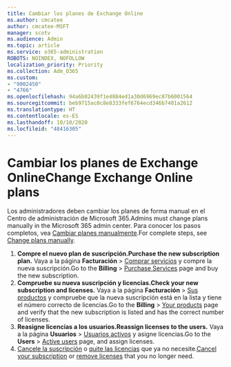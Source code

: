 ```yaml
---
title: Cambiar los planes de Exchange Online
ms.author: cmcatee
author: cmcatee-MSFT
manager: scotv
ms.audience: Admin
ms.topic: article
ms.service: o365-administration
ROBOTS: NOINDEX, NOFOLLOW
localization_priority: Priority
ms.collection: Adm_O365
ms.custom:
- "9002450"
- "4766"
ms.openlocfilehash: 94a6b02439f1e4884ed1a30d6969ec87b6001564
ms.sourcegitcommit: beb9715ac0c8e8333fef6764ecd346b7401a2612
ms.translationtype: HT
ms.contentlocale: es-ES
ms.lasthandoff: 10/10/2020
ms.locfileid: "48416305"
---
```

# <a name="change-exchange-online-plans"></a><span data-ttu-id="9a251-102">Cambiar los planes de Exchange Online</span><span class="sxs-lookup"><span data-stu-id="9a251-102">Change Exchange Online plans</span></span>

<span data-ttu-id="9a251-103">Los administradores deben cambiar los planes de forma manual en el Centro de administración de Microsoft 365.</span><span class="sxs-lookup"><span data-stu-id="9a251-103">Admins must change plans manually in the Microsoft 365 admin center.</span></span> <span data-ttu-id="9a251-104">Para conocer los pasos completos, vea [Cambiar planes manualmente](https://docs.microsoft.com/microsoft-365/commerce/subscriptions/change-plans-manually).</span><span class="sxs-lookup"><span data-stu-id="9a251-104">For complete steps, see [Change plans manually](https://docs.microsoft.com/microsoft-365/commerce/subscriptions/change-plans-manually).</span></span>

1. <span data-ttu-id="9a251-105">**Compre el nuevo plan de suscripción.**</span><span class="sxs-lookup"><span data-stu-id="9a251-105">**Purchase the new subscription plan.**</span></span> <span data-ttu-id="9a251-106">Vaya a la página **Facturación** > [Comprar servicios](https://go.microsoft.com/fwlink/p/?linkid=868433) y compre la nueva suscripción.</span><span class="sxs-lookup"><span data-stu-id="9a251-106">Go to the **Billing** > [Purchase Services](https://go.microsoft.com/fwlink/p/?linkid=868433) page and buy the new subscription.</span></span>
2. <span data-ttu-id="9a251-107">**Compruebe su nueva suscripción y licencias.**</span><span class="sxs-lookup"><span data-stu-id="9a251-107">**Check your new subscription and licenses.**</span></span> <span data-ttu-id="9a251-108">Vaya a la página **Facturación** > [Sus productos](https://go.microsoft.com/fwlink/p/?linkid=842054) y compruebe que la nueva suscripción está en la lista y tiene el número correcto de licencias.</span><span class="sxs-lookup"><span data-stu-id="9a251-108">Go to the **Billing** > [Your products](https://go.microsoft.com/fwlink/p/?linkid=842054) page and verify that the new subscription is listed and has the correct number of licenses.</span></span>
3. <span data-ttu-id="9a251-109">**Reasigne licencias a los usuarios.**</span><span class="sxs-lookup"><span data-stu-id="9a251-109">**Reassign licenses to the users.**</span></span> <span data-ttu-id="9a251-110">Vaya a la página **Usuarios** > [Usuarios activos](https://go.microsoft.com/fwlink/p/?linkid=834822) y asigne licencias.</span><span class="sxs-lookup"><span data-stu-id="9a251-110">Go to the **Users** > [Active users](https://go.microsoft.com/fwlink/p/?linkid=834822) page, and assign licenses.</span></span>
4. <span data-ttu-id="9a251-111">[Cancele la suscripción](https://docs.microsoft.com/microsoft-365/commerce/subscriptions/cancel-your-subscription) o [quite las licencias](https://docs.microsoft.com/microsoft-365/commerce/licenses/buy-licenses) que ya no necesite.</span><span class="sxs-lookup"><span data-stu-id="9a251-111">[Cancel your subscription](https://docs.microsoft.com/microsoft-365/commerce/subscriptions/cancel-your-subscription) or [remove licenses](https://docs.microsoft.com/microsoft-365/commerce/licenses/buy-licenses) that you no longer need.</span></span>